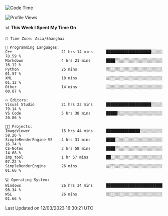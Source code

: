 <!--START_SECTION:waka-->
![Code Time](http://img.shields.io/badge/Code%20Time-755%20hrs%2030%20mins-blue)

![Profile Views](http://img.shields.io/badge/Profile%20Views-3-blue)

📊 **This Week I Spent My Time On** 

```text
🕑︎ Time Zone: Asia/Shanghai

💬 Programming Languages: 
C++                      21 hrs 14 mins      ████████████████████░░░░░   78.59 % 
Markdown                 4 hrs 21 mins       ████░░░░░░░░░░░░░░░░░░░░░   16.12 % 
Python                   25 mins             ░░░░░░░░░░░░░░░░░░░░░░░░░   01.57 % 
XML                      18 mins             ░░░░░░░░░░░░░░░░░░░░░░░░░   01.12 % 
Other                    14 mins             ░░░░░░░░░░░░░░░░░░░░░░░░░   00.87 % 

🔥 Editors: 
Visual Studio            21 hrs 23 mins      ████████████████████░░░░░   79.14 % 
VS Code                  5 hrs 38 mins       █████░░░░░░░░░░░░░░░░░░░░   20.86 % 

🐱‍💻 Projects: 
ImageViewer              15 hrs 44 mins      ███████████████░░░░░░░░░░   58.26 % 
SimpleRenderEngine-VS    4 hrs 31 mins       ████░░░░░░░░░░░░░░░░░░░░░   16.74 % 
CS-Notes                 3 hrs 58 mins       ████░░░░░░░░░░░░░░░░░░░░░   14.68 % 
imp_tool                 1 hr 57 mins        ██░░░░░░░░░░░░░░░░░░░░░░░   07.22 % 
SimpleRenderEngine       26 mins             ░░░░░░░░░░░░░░░░░░░░░░░░░   01.66 % 

💻 Operating System: 
Windows                  26 hrs 34 mins      █████████████████████████   98.34 % 
WSL                      26 mins             ░░░░░░░░░░░░░░░░░░░░░░░░░   01.66 % 
```


 Last Updated on 12/03/2023 16:30:21 UTC
<!--END_SECTION:waka-->